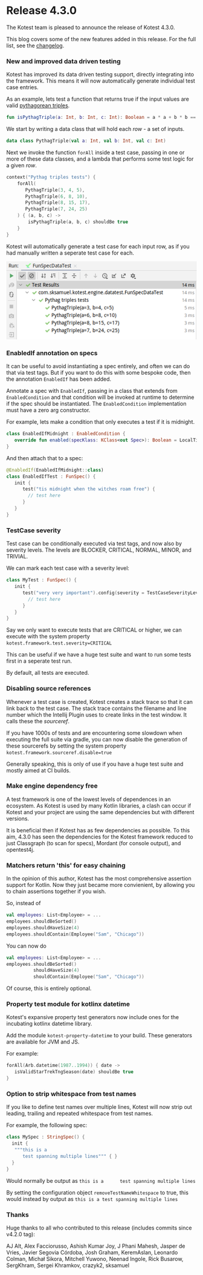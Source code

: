 Release 4.3.0
======

The Kotest team is pleased to announce the release of Kotest 4.3.0.

This blog covers some of the new features added in this release.
For the full list, see the [changelog](https://kotest.io/changelog/).



### New and improved data driven testing


Kotest has improved its data driven testing support, directly integrating into the framework.
This means it will now automatically generate individual test case entries.

As an example, lets test a function that returns true if the input values are valid [pythagorean triples](https://en.wikipedia.org/wiki/Pythagorean_triple).

```kotlin
fun isPythagTriple(a: Int, b: Int, c: Int): Boolean = a * a + b * b == c * c
```

We start by writing a data class that will hold each _row_ - a set of inputs.

```kotlin
data class PythagTriple(val a: Int, val b: Int, val c: Int)
```

Next we invoke the function `forAll` inside a test case, passing in one or more of these data classes, and a
lambda that performs some test logic for a given _row_.

```kotlin
context("Pythag triples tests") {
    forAll(
       PythagTriple(3, 4, 5),
       PythagTriple(6, 8, 10),
       PythagTriple(8, 15, 17),
       PythagTriple(7, 24, 25)
    ) { (a, b, c) ->
        isPythagTriple(a, b, c) shouldBe true
    }
}
```

Kotest will automatically generate a test case for each input row, as if you had manually written a seperate test case for each.

![data test example output](images/datatest1.png)




### EnabledIf annotation on specs

It can be useful to avoid instantiating a spec entirely, and often we can do that via test tags. But if you want
to do this with some bespoke code, then the annotation `EnabledIf` has been added.

Annotate a spec with `EnabledIf`, passing in a class that extends from `EnabledCondition` and that condition
will be invoked at runtime to determine if the spec should be instantiated. The `EnabledCondition` implementation
must have a zero arg constructor.

For example, lets make a condition that only executes a test if it is midnight.

```kotlin
class EnabledIfMidnight : EnabledCondition {
   override fun enabled(specKlass: KClass<out Spec>): Boolean = LocalTime.now().hour == 0
}
```

And then attach that to a spec:

```kotlin
@EnabledIf(EnabledIfMidnight::class)
class EnabledIfTest : FunSpec() {
   init {
      test("tis midnight when the witches roam free") {
        // test here
      }
   }
}
```




### TestCase severity

Test case can be conditionally executed via test tags, and now also by severity levels.
The levels are BLOCKER, CRITICAL, NORMAL, MINOR, and TRIVIAL.

We can mark each test case with a severity level:

```kotlin
class MyTest : FunSpec() {
   init {
      test("very very important").config(severity = TestCaseSeverityLevel.CRITICAL) {
        // test here
      }
   }
}
```

Say we only want to execute tests that are CRITICAL or higher, we can execute with the system property `kotest.framework.test.severity=CRITICAL`

This can be useful if we have a huge test suite and want to run some tests first in a seperate test run.

By default, all tests are executed.



### Disabling source references

Whenever a test case is created, Kotest creates a stack trace so that it can link back to the test case.
The stack trace contains the filename and line number which the Intellij Plugin uses to create links in the test window.
It calls these the _sourceref_.

If you have 1000s of tests and are encountering some slowdown when executing the full suite via gradle, you can now disable
the generation of these sourcerefs by setting the system property `kotest.framework.sourceref.disable=true`

Generally speaking, this is only of use if you have a huge test suite and mostly aimed at CI builds.



### Make engine dependency free

A test framework is one of the lowest levels of dependences in an ecosystem. As Kotest is used by many Kotlin libraries, a clash
can occur if Kotest and your project are using the same dependencies but with different versions.

It is beneficial then if Kotest has as few dependencies as possible. To this aim, 4.3.0 has seen the dependencies
for the Kotest framework reduced to just Classgraph (to scan for specs), Mordant (for console output), and opentest4j.





### Matchers return 'this' for easy chaining

In the opinion of this author, Kotest has the most comprehensive assertion support for Kotlin. Now they just became more convienient,
by allowing you to chain assertions together if you wish.

So, instead of
```kotlin
val employees: List<Employee> = ...
employees.shouldBeSorted()
employees.shouldHaveSize(4)
employees.shouldContain(Employee("Sam", "Chicago"))
```

You can now do
```kotlin
val employees: List<Employee> = ...
employees.shouldBeSorted()
          shouldHaveSize(4)
          shouldContain(Employee("Sam", "Chicago"))
```

Of course, this is entirely optional.







### Property test module for kotlinx datetime

Kotest's expansive property test generators now include ones for the incubating kotlinx datetime library.

Add the module `kotest-property-datetime` to your build. These generators are available for JVM and JS.

For example:

```kotlin
forAll(Arb.datetime(1987..1994)) { date ->
   isValidStarTrekTngSeason(date) shouldBe true
}
```






### Option to strip whitespace from test names

If you like to define test names over multiple lines, Kotest will now strip out leading, trailing and repeated whitespace from test names.

For example, the following spec:

```kotlin
class MySpec : StringSpec() {
  init {
   """this is a
      test spanning multiple lines""" { }
  }
}
```

Would normally be output as `this is a      test spanning multiple lines`

By setting the configuration object `removeTestNameWhitespace` to true, this would instead by output as `this is a test spanning multiple lines`





### Thanks

Huge thanks to all who contributed to this release (includes commits since v4.2.0 tag):

AJ Alt, Alex Facciorusso, Ashish Kumar Joy, J Phani Mahesh, Jasper de Vries, Javier Segovia Córdoba,
Josh Graham, KeremAslan, Leonardo Colman, Michał Sikora, Mitchell Yuwono, Neenad Ingole, Rick Busarow,
SergKhram, Sergei Khramkov, crazyk2, sksamuel
